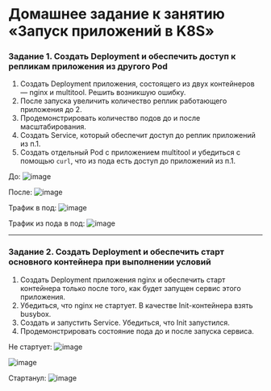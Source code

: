 # Домашнее задание к занятию «Запуск приложений в K8S»

### Задание 1. Создать Deployment и обеспечить доступ к репликам приложения из другого Pod

1. Создать Deployment приложения, состоящего из двух контейнеров — nginx и multitool. Решить возникшую ошибку.
2. После запуска увеличить количество реплик работающего приложения до 2.
3. Продемонстрировать количество подов до и после масштабирования.
4. Создать Service, который обеспечит доступ до реплик приложений из п.1.
5. Создать отдельный Pod с приложением multitool и убедиться с помощью `curl`, что из пода есть доступ до приложений из п.1.

До:
![image](https://github.com/malkops/nah/assets/44001733/590ca555-f7bc-4f6b-ac5f-a2199554b6ea)

После:
![image](https://github.com/malkops/nah/assets/44001733/8d0d5a58-b166-4910-baca-664b5c6a534b)

Трафик в под:
![image](https://github.com/malkops/nah/assets/44001733/a0fa9bf2-011a-4901-a12f-159fd2c4b793)

Трафик из пода в под:
![image](https://github.com/malkops/nah/assets/44001733/4cd71b2d-bf45-4816-80d9-209a14c44162)

------

### Задание 2. Создать Deployment и обеспечить старт основного контейнера при выполнении условий

1. Создать Deployment приложения nginx и обеспечить старт контейнера только после того, как будет запущен сервис этого приложения.
2. Убедиться, что nginx не стартует. В качестве Init-контейнера взять busybox.
3. Создать и запустить Service. Убедиться, что Init запустился.
4. Продемонстрировать состояние пода до и после запуска сервиса.

Не стартует:
![image](https://github.com/malkops/nah/assets/44001733/0b1559c4-d395-456c-9c58-f23fe44f08bc)

![image](https://github.com/malkops/nah/assets/44001733/2d276138-25bd-419c-af47-e3a6f561a2ee)

Стартанул:
![image](https://github.com/malkops/nah/assets/44001733/9121497c-0155-46cf-9078-2fadbf23f111)
